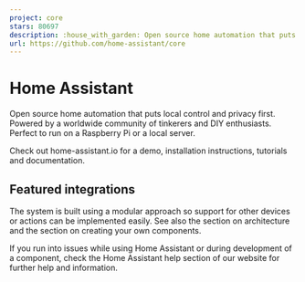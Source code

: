 ```yaml
---
project: core
stars: 80697
description: :house_with_garden: Open source home automation that puts local control and privacy first.
url: https://github.com/home-assistant/core
---
```


Home Assistant
==============

Open source home automation that puts local control and privacy first. Powered by a worldwide community of tinkerers and DIY enthusiasts. Perfect to run on a Raspberry Pi or a local server.

Check out home-assistant.io for a demo, installation instructions, tutorials and documentation.

Featured integrations
---------------------

The system is built using a modular approach so support for other devices or actions can be implemented easily. See also the section on architecture and the section on creating your own components.

If you run into issues while using Home Assistant or during development of a component, check the Home Assistant help section of our website for further help and information.
